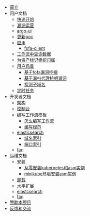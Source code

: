 * [简介](README)
* 用户文档
  * [快速开始](user/quickstart)
  * [漏洞运营](user/vuln)
  * [argo-ui](user/argo-ui)
  * [更新poc](user/nuclei/update-poc)
  * [应用](user/app/README)
    * [fofa-client](user/app/asset-fofa)
  * [工作流中查询数据](user/query)
  * [为资产标记组织归属](user/org-asset-map)
  * [用户场景](user/use-case/README)
    * [基于fofa漏洞挖掘](user/use-case/fofa)
    * [基于漏扫代理挖掘漏洞](user/use-case/proxy-scan)
    * [探测子域名](user/use-case/subdomain)
  * [定时任务](user/cron-job/README)
* 开发者文档
  * [架构](developer/架构)
  * [控制台](developer/console)
  * 编写工作流模板
    * [怎么编写工作流](developer/workflow-template/how-to-write)
    * [编写规范](developer/workflow-template/spec)
  * [elasticsearch](developer/elasticsearch/README)
    * [域名索引](developer/elasticsearch/subdomain)
    * [端口索引](developer/elasticsearch/port)
  * [faq](developer/faq)
* 运维文档
  * 安装
    * [从零安装kubernetes和asm实例](ops/k8s)
    * [minikube环境安装asm实例](ops/minikube)
  * [卸载](ops/uninstall)
  * [水平扩展](ops/scale.md)
  * [elastcsearch](ops/elasticsearch)
  * [faq](ops/faq)
* [赞助本项目](donate)
* [反馈和交流](discuss)
